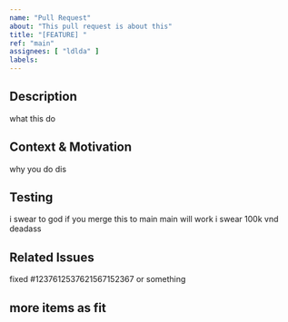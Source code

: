 ```yaml
---
name: "Pull Request"
about: "This pull request is about this"
title: "[FEATURE] "
ref: "main"
assignees: [ "ldlda" ]
labels:
---
```


## Description

what this do

## Context & Motivation

why you do dis

## Testing

i swear to god if you merge this to main main will work i swear 100k vnd deadass

## Related Issues

fixed #1237612537621567152367 or something

## more items as fit
